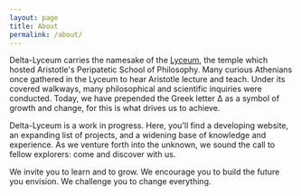 ```yaml
---
layout: page
title: About
permalink: /about/
---
```

Delta-Lyceum carries the namesake of the [Lyceum]([https://en.wikipedia.org/wiki/Lyceum_(Classical)), the temple which hosted Aristotle's Peripatetic School of Philosophy. Many curious Athenians once gathered in the Lyceum to hear Aristotle lecture and teach. Under its covered walkways, many philosophical and scientific inquiries were conducted. Today, we have prepended the Greek letter Δ as a symbol of growth and change, for this is what drives us to achieve.

Delta-Lyceum is a work in progress. Here, you'll find a developing website, an expanding list of projects, and a widening base of knowledge and experience. As we venture forth into the unknown, we sound the call to fellow explorers: come and discover with us.

We invite you to learn and to grow. We encourage you to build the future you envision. We challenge you to change everything.
